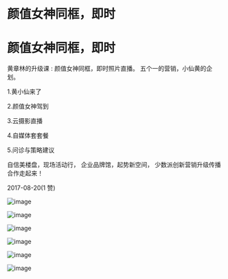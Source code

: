 # 颜值女神同框，即时

# 颜值女神同框，即时

黄章林的升级课 : 颜值女神同框，即时照片直播。 五个一的营销，小仙黄的企划。

1.黄小仙来了

2.颜值女神驾到

3.云摄影直播

4.自媒体套套餐

5.问诊与策略建议

自信美楼盘，现场活动行， 企业品牌馆，起势新空间， 少数派创新营销升级传播合作走起来！

2017-08-20(1 赞)

![image](img/Image_372.png)

![image](img/Image_373.png)

![image](img/Image_374.png)

![image](img/Image_375.png)

![image](img/Image_376.png)

![image](img/Image_377.png)